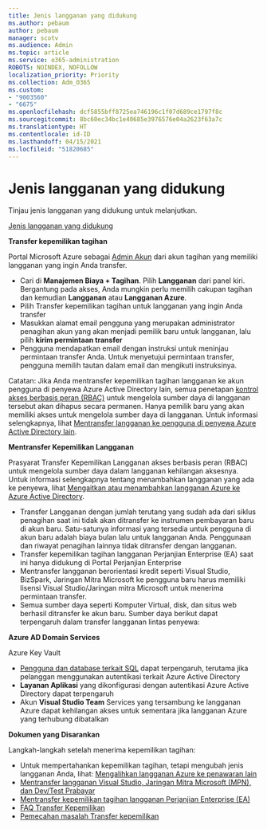 ```yaml
---
title: Jenis langganan yang didukung
ms.author: pebaum
author: pebaum
manager: scotv
ms.audience: Admin
ms.topic: article
ms.service: o365-administration
ROBOTS: NOINDEX, NOFOLLOW
localization_priority: Priority
ms.collection: Adm_O365
ms.custom:
- "9003560"
- "6675"
ms.openlocfilehash: dcf5855bff8725ea746196c1f07d689ce1797f8c
ms.sourcegitcommit: 8bc60ec34bc1e40685e3976576e04a2623f63a7c
ms.translationtype: HT
ms.contentlocale: id-ID
ms.lasthandoff: 04/15/2021
ms.locfileid: "51820685"
---
```

# <a name="supported-subscription-types"></a>Jenis langganan yang didukung

Tinjau jenis langganan yang didukung untuk melanjutkan.

[Jenis langganan yang didukung](https://docs.microsoft.com/azure/billing/billing-subscription-transfer?WT.mc_id=Portal-Microsoft_Azure_Support#supported-subscription-types)

**Transfer kepemilikan tagihan**

Portal Microsoft Azure sebagai [Admin Akun](https://ms.portal.azure.com/) dari akun tagihan yang memiliki langganan yang ingin Anda transfer.

- Cari di **Manajemen Biaya + Tagihan**. Pilih **Langganan** dari panel kiri. Bergantung pada akses, Anda mungkin perlu memilih cakupan tagihan dan kemudian **Langganan** atau **Langganan Azure**.
- Pilih Transfer kepemilikan tagihan untuk langganan yang ingin Anda transfer
- Masukkan alamat email pengguna yang merupakan administrator penagihan akun yang akan menjadi pemilik baru untuk langganan, lalu pilih **kirim permintaan transfer**
- Pengguna mendapatkan email dengan instruksi untuk meninjau permintaan transfer Anda. Untuk menyetujui permintaan transfer, pengguna memilih tautan dalam email dan mengikuti instruksinya.

Catatan: Jika Anda mentransfer kepemilikan tagihan langganan ke akun pengguna di penyewa Azure Active Directory lain, semua penetapan [kontrol akses berbasis peran (RBAC)](https://docs.microsoft.com/azure/role-based-access-control/overview?WT.mc_id=Portal-Microsoft_Azure_Support) untuk mengelola sumber daya di langganan tersebut akan dihapus secara permanen. Hanya pemilik baru yang akan memiliki akses untuk mengelola sumber daya di langganan. Untuk informasi selengkapnya, lihat [Mentransfer langganan ke pengguna di penyewa Azure Active Directory lain](https://docs.microsoft.com/azure/active-directory/managed-identities-azure-resources/known-issues?WT.mc_id=Portal-Microsoft_Azure_Support).

**Mentransfer Kepemilikan Langganan**

Prasyarat Transfer Kepemilikan Langganan akses berbasis peran (RBAC) untuk mengelola sumber daya dalam langganan kehilangan aksesnya. Untuk informasi selengkapnya tentang menambahkan langganan yang ada ke penyewa, lihat [Mengaitkan atau menambahkan langganan Azure ke Azure Active Directory](https://docs.microsoft.com/azure/active-directory/fundamentals/active-directory-how-subscriptions-associated-directory?WT.mc_id=Portal-Microsoft_Azure_Support).

- Transfer Langganan dengan jumlah terutang yang sudah ada dari siklus penagihan saat ini tidak akan ditransfer ke instrumen pembayaran baru di akun baru. Satu-satunya informasi yang tersedia untuk pengguna di akun baru adalah biaya bulan lalu untuk langganan Anda. Penggunaan dan riwayat penagihan lainnya tidak ditransfer dengan langganan.
- Transfer kepemilikan tagihan langganan Perjanjian Enterprise (EA) saat ini hanya didukung di Portal Perjanjian Enterprise
- Mentransfer langganan berorientasi kredit seperti Visual Studio, BizSpark, Jaringan Mitra Microsoft ke pengguna baru harus memiliki lisensi Visual Studio/Jaringan mitra Microsoft untuk menerima permintaan transfer.
- Semua sumber daya seperti Komputer Virtual, disk, dan situs web berhasil ditransfer ke akun baru. Sumber daya berikut dapat terpengaruh dalam transfer langganan lintas penyewa:

**Azure AD Domain Services**

Azure Key Vault

- [Pengguna dan database terkait SQL](https://docs.microsoft.com/azure/sql-database/sql-database-aad-authentication-configure?WT.mc_id=Portal-Microsoft_Azure_Support) dapat terpengaruh, terutama jika pelanggan menggunakan autentikasi terkait Azure Active Directory
- **Layanan Aplikasi** yang dikonfigurasi dengan autentikasi Azure Active Directory dapat terpengaruh
- Akun **Visual Studio Team** Services yang tersambung ke langganan Azure dapat kehilangan akses untuk sementara jika langganan Azure yang terhubung dibatalkan

**Dokumen yang Disarankan**

Langkah-langkah setelah menerima kepemilikan tagihan:

- Untuk mempertahankan kepemilikan tagihan, tetapi mengubah jenis langganan Anda, lihat: [Mengalihkan langganan Azure ke penawaran lain](https://docs.microsoft.com/azure/billing/billing-how-to-switch-azure-offer?WT.mc_id=Portal-Microsoft_Azure_Support)
- [Mentransfer langganan Visual Studio, Jaringan Mitra Microsoft (MPN), dan Dev/Test Prabayar](https://docs.microsoft.com/azure/billing/billing-subscription-transfer?WT.mc_id=Portal-Microsoft_Azure_Support#transferring-visual-studio-microsoft-partner-network-mpn-and-pay-as-you-go-devtest-subscriptions)
- [Mentransfer kepemilikan tagihan langganan Perjanjian Enterprise (EA)](https://docs.microsoft.com/azure/billing/billing-subscription-transfer?WT.mc_id=Portal-Microsoft_Azure_Support#transfer-billing-ownership-of-enterprise-agreement-ea-subscriptions)
- [FAQ Transfer Kepemilikan](https://docs.microsoft.com/azure/billing/billing-subscription-transfer?WT.mc_id=Portal-Microsoft_Azure_Support#frequently-asked-questions-faq-for-senders)
- [Pemecahan masalah Transfer kepemilikan](https://docs.microsoft.com/azure/billing/billing-subscription-transfer?WT.mc_id=Portal-Microsoft_Azure_Support#troubleshooting)